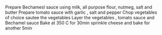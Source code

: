 Prepare Bechamesl sauce using milk, all purpose flour, nutmeg, salt and butter
Prepare tomato sauce with garlic , salt and pepper
Chop vegetables of choice
sautee the vegetables
Layer the vegetables , tomato sauce and Bechamel sauce
Bake at 350 C for 30min
sprinkle cheese and bake for another 5min